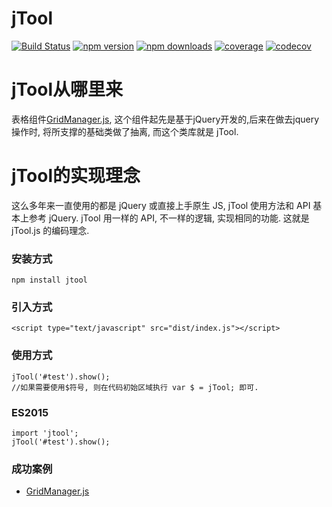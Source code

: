 # jTool

[![Build Status](https://img.shields.io/travis/baukh789/jtool.svg?style=flat-square)](https://travis-ci.org/baukh789/jtool)
[![npm version](https://img.shields.io/npm/v/jtool.svg?style=flat-square)](https://www.npmjs.com/package/jtool)
[![npm downloads](https://img.shields.io/npm/dt/jtool.svg?style=flat-square)](https://www.npmjs.com/package/jtool)
[![coverage](https://img.shields.io/codecov/c/github/baukh789/jtool.svg?style=flat-square)](https://codecov.io/gh/baukh789/jtool)
[![codecov](https://codecov.io/gh/baukh789/jtool/branch/master/graph/badge.svg)](https://codecov.io/gh/baukh789/jtool)
# jTool从哪里来
表格组件[GridManager.js](http://gridmanager.lovejavascript.com), 这个组件起先是基于jQuery开发的,后来在做去jquery操作时, 将所支撑的基础类做了抽离, 而这个类库就是 jTool.

# jTool的实现理念
这么多年来一直使用的都是 jQuery 或直接上手原生 JS, jTool 使用方法和 API 基本上参考 jQuery.
jTool 用一样的 API, 不一样的逻辑, 实现相同的功能. 这就是 jTool.js 的编码理念.
### 安装方式
```
npm install jtool
```

### 引入方式
```
<script type="text/javascript" src="dist/index.js"></script>
```

### 使用方式
```
jTool('#test').show();
//如果需要使用$符号, 则在代码初始区域执行 var $ = jTool; 即可.
```

### ES2015
```
import 'jtool';
jTool('#test').show();
```
### 成功案例
- [GridManager.js](http://gridmanager.lovejavascript.com)
